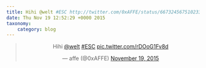 ```yaml
---
title: Hihi @welt #ESC http://twitter.com/0xAFFE/status/667324567510233089/photo/1
date: Thu Nov 19 12:52:29 +0000 2015
taxonomy:
    category: blog
---
```

<blockquote class="twitter-tweet" align="center" width="350"><p lang="tl" dir="ltr">Hihi <a href="https://twitter.com/welt">@welt</a> <a href="https://twitter.com/hashtag/ESC?src=hash">#ESC</a> <a href="http://twitter.com/0xAFFE/status/667324567510233089/photo/1">pic.twitter.com/rDOoG1Fv8d</a></p>&mdash; affe (@0xAFFE) <a href="https://twitter.com/0xAFFE/status/667324567510233089">November 19, 2015</a></blockquote>
